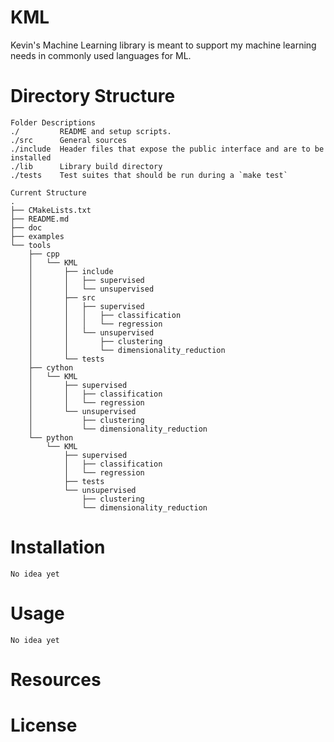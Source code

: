 # KML
Kevin's Machine Learning library is meant to support my machine learning needs in commonly used languages for ML.

# Directory Structure

```
Folder Descriptions
./         README and setup scripts.
./src      General sources
./include  Header files that expose the public interface and are to be installed
./lib      Library build directory
./tests    Test suites that should be run during a `make test`

Current Structure
.
├── CMakeLists.txt
├── README.md
├── doc
├── examples
└── tools
    ├── cpp
    │   └── KML
    │       ├── include
    │       │   ├── supervised
    │       │   └── unsupervised
    │       ├── src
    │       │   ├── supervised
    │       │   │   ├── classification
    │       │   │   └── regression
    │       │   └── unsupervised
    │       │       ├── clustering
    │       │       └── dimensionality_reduction
    │       └── tests
    ├── cython
    │   └── KML
    │       ├── supervised
    │       │   ├── classification
    │       │   └── regression
    │       └── unsupervised
    │           ├── clustering
    │           └── dimensionality_reduction
    └── python
        └── KML
            ├── supervised
            │   ├── classification
            │   └── regression
            ├── tests
            └── unsupervised
                ├── clustering
                └── dimensionality_reduction
```

# Installation

```
No idea yet
```

# Usage

```
No idea yet
```

# Resources

# License
